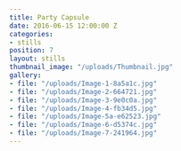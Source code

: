 ```yaml
---
title: Party Capsule
date: 2016-06-15 12:00:00 Z
categories:
- stills
position: 7
layout: stills
thumbnail_image: "/uploads/Thumbnail.jpg"
gallery:
- file: "/uploads/Image-1-8a5a1c.jpg"
- file: "/uploads/Image-2-664721.jpg"
- file: "/uploads/Image-3-9e0c0a.jpg"
- file: "/uploads/Image-4-fb34d5.jpg"
- file: "/uploads/Image-5a-e62523.jpg"
- file: "/uploads/Image-6-d5374c.jpg"
- file: "/uploads/Image-7-241964.jpg"
---
```


